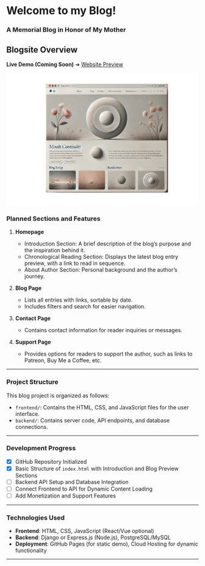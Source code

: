 
# Welcome to my Blog!
### A Memorial Blog in Honor of My Mother


## Blogsite Overview
**Live Demo (Coming Soon)** ➔ [Website Preview](https://thapapb.github.io/Blog/Frontend/index.html)

![Preview](websitePreview.jpg)

### Planned Sections and Features

1. **Homepage**
    - Introduction Section: A brief description of the blog’s purpose and the inspiration behind it.
    - Chronological Reading Section: Displays the latest blog entry preview, with a link to read in sequence.
    - About Author Section: Personal background and the author’s journey.

2. **Blog Page**
    - Lists all entries with links, sortable by date.
    - Includes filters and search for easier navigation.

3. **Contact Page**
    - Contains contact information for reader inquiries or messages.

4. **Support Page**
    - Provides options for readers to support the author, such as links to Patreon, Buy Me a Coffee, etc.

---

### Project Structure

This blog project is organized as follows:
- `frontend/`: Contains the HTML, CSS, and JavaScript files for the user interface.
- `backend/`: Contains server code, API endpoints, and database connections.

---

### Development Progress

- [x] GitHub Repository Initialized
- [x] Basic Structure of `index.html` with Introduction and Blog Preview Sections
- [ ] Backend API Setup and Database Integration
- [ ] Connect Frontend to API for Dynamic Content Loading
- [ ] Add Monetization and Support Features

---

### Technologies Used

- **Frontend**: HTML, CSS, JavaScript (React/Vue optional)
- **Backend**: Django or Express.js (Node.js), PostgreSQL/MySQL
- **Deployment**: GitHub Pages (for static demo), Cloud Hosting for dynamic functionality

---
